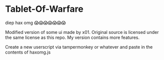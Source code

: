 # Tablet-Of-Warfare
diep hax omg 😱😱😱😱😱😱😱

Modified version of some ui made by x01.
Original source is licensed under the same license as this repo.
My version contains more features.

Create a new userscript via tampermonkey or whatever and paste in the contents of haxomg.js
